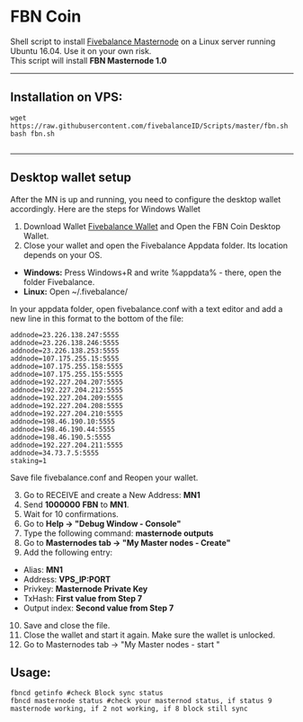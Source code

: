 # FBN Coin
Shell script to install [Fivebalance Masternode](https://fivebalance.com) on a Linux server running Ubuntu 16.04. Use it on your own risk.  
This script will install **FBN Masternode 1.0**

***
## Installation on VPS:
```
wget https://raw.githubusercontent.com/fivebalanceID/Scripts/master/fbn.sh
bash fbn.sh


```
***

## Desktop wallet setup

After the MN is up and running, you need to configure the desktop wallet accordingly. Here are the steps for Windows Wallet
1. Download Wallet [Fivebalance Wallet](https://github.com/fivebalanceID/Wallet-FBN) and Open the FBN Coin Desktop Wallet. 
2. Close your wallet and open the Fivebalance Appdata folder. Its location depends on your OS.

- **Windows:** Press Windows+R and write %appdata% - there, open the folder Fivebalance.
- **Linux:** Open ~/.fivebalance/

In your appdata folder, open fivebalance.conf with a text editor and add a new line in this format to the bottom of the file:

```text
addnode=23.226.138.247:5555
addnode=23.226.138.246:5555
addnode=23.226.138.253:5555
addnode=107.175.255.15:5555
addnode=107.175.255.158:5555
addnode=107.175.255.155:5555
addnode=192.227.204.207:5555
addnode=192.227.204.212:5555
addnode=192.227.204.209:5555
addnode=192.227.204.208:5555
addnode=192.227.204.210:5555
addnode=198.46.190.10:5555
addnode=198.46.190.44:5555
addnode=198.46.190.5:5555
addnode=192.227.204.211:5555
addnode=34.73.7.5:5555
staking=1
``` 
Save file fivebalance.conf and Reopen your wallet.

3. Go to RECEIVE and create a New Address: **MN1**
4. Send **1000000** **FBN** to **MN1**.
5. Wait for 10 confirmations.
6. Go to **Help -> "Debug Window - Console"**
7. Type the following command: **masternode outputs**
8. Go to  **Masternodes tab -> "My Master nodes - Create"**
9. Add the following entry:

* Alias: **MN1**
* Address: **VPS_IP:PORT**
* Privkey: **Masternode Private Key**
* TxHash: **First value from Step 7**
* Output index:  **Second value from Step 7**

10. Save and close the file.
11. Close the wallet and start it again. Make sure the wallet is unlocked.
12.  Go to Masternodes tab -> "My Master nodes - start "

## Usage:
```
fbncd getinfo #check Block sync status 
fbncd masternode status #check your masternod status, if status 9 masternode working, if 2 not working, if 8 block still sync 
```






